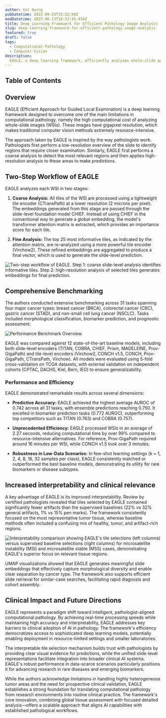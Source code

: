 ```yaml
---
author: Sat Naing
pubDatetime: 2022-09-23T15:22:00Z
modDatetime: 2025-06-13T16:52:45.934Z
title: Deep Learning Framework for Efficient Pathology Image Analysis
slug: deep-learning-framework-for-efficient-pathology-image-analysis
featured: true
draft: false
tags:
  - Computational-Pathology
  - Computer-Vision
description:
  EAGLE, a deep learning framework, efficiently analyzes whole-slide pathology images, achieving an average AUROC of 0.742 across 31 tasks while processing images over 99% faster than previous methods by focusing on critical regions.
---
```


## Table of Contents

## Overview

EAGLE (Efficient Approach for Guided Local Examination) is a deep learning framework designed to overcome one of the main limitations in computational pathology, namely the high computational cost of analyzing whole-slide images (WSIs). These images have gigapixel resolution, which makes traditional computer vision methods extremely resource-intensive.

The approach taken by EAGLE is inspired by the way pathologists work. Pathologists first perform a low-resolution overview of the slide to identify regions that require closer examination. Similarly, EAGLE first performs a coarse analysis to detect the most relevant regions and then applies high-resolution analysis to these areas to make predictions.

## Two-Step Workflow of EAGLE

EAGLE analyzes each WSI in two stages:

1. **Coarse Analysis:** All tiles of the WSI are processed using a lightweight tile encoder (CTransPath) at a lower resolution (2 microns per pixel). The embeddings generated from this stage are passed through the slide-level foundation model CHIEF. Instead of using CHIEF in the conventional way to generate a global embedding, the model's transformer attention matrix is extracted, which provides an importance score for each tile.

2. **Fine Analysis:** The top 25 most informative tiles, as indicated by the attention matrix, are re-analyzed using a more powerful tile encoder (Virchow2). These refined embeddings are aggregated to produce a final vector, which is used to generate the slide-level prediction.

![Two-step workflow of EAGLE. Step 1: coarse slide-level analysis identifies informative tiles. Step 2: high-resolution analysis of selected tiles generates embeddings for final prediction.](@/assets\images\2025\deep-learning-framework-for-efficient-pathology-image-analysis\eagle_model.png)

## Comprehensive Benchmarking

The authors conducted extensive benchmarking across 31 tasks spanning four major cancer types: breast cancer (BRCA), colorectal cancer (CRC), gastric cancer (STAD), and non-small cell lung cancer (NSCLC). Tasks included morphological classification, biomarker prediction, and prognostic assessment.

![Performance Benchmark Overview.](@/assets\images\2025\deep-learning-framework-for-efficient-pathology-image-analysis\eagle_result.png)

EAGLE was compared against 12 state-of-the-art baseline models, including both slide-level encoders (TITAN, COBRA, CHIEF, Prism, MADELEINE, Prov-GigaPath) and tile-level encoders (Virchow2, CONCH v1.5, CONCH, Prov-GigaPath, CTransPath, Virchow). All models were evaluated using 5-fold cross-validation on TCGA datasets, with external validation on independent cohorts (CPTAC, DACHS, Kiel, Bern, IEO) to ensure generalizability.

### Performance and Efficiency

EAGLE demonstrated remarkable results across several dimensions:

- **Predictive Accuracy:** EAGLE achieved the highest average AUROC of 0.742 across all 31 tasks, with ensemble predictions reaching 0.750. It excelled in biomarker prediction tasks (0.772 AUROC), outperforming top competitors such as TITAN (0.763) and COBRA (0.757).

- **Unprecedented Efficiency:** EAGLE processed WSIs in an average of 2.27 seconds, reducing computational time by over 99% compared to resource-intensive alternatives. For reference, Prov-GigaPath required around 16 minutes per WSI, while CONCH v1.5 took over 3 minutes.

- **Robustness in Low-Data Scenarios:** In few-shot learning settings (k = 1, 2, 4, 8, 16, 32 samples per class), EAGLE consistently matched or outperformed the best baseline models, demonstrating its utility for rare biomarkers or disease subtypes.

## Increased interpretability and clinical relevance

A key advantage of EAGLE is its improved interpretability. Review by certified pathologists revealed that tiles selected by EAGLE contained significantly fewer artifacts than the supervised baselines (22% vs 32% general artifacts, 1% vs 15% pen marks). The framework consistently focused on the most representative tumor tissue, whereas baseline methods often included a confusing mix of healthy, tumor, and artifact-rich regions.

![Interpretability comparison showing EAGLE's tile selections (left columns) versus supervised baseline selections (right columns) for microsatellite instability (MSI) and microsatellite stable (MSS) cases, demonstrating EAGLE's superior focus on relevant tissue regions.](@/assets/images/2025/deep-learning-framework-for-efficient-pathology-image-analysis\interpretability.jpeg)

UMAP visualizations showed that EAGLE generates meaningful slide embeddings that effectively capture morphological diversity and enable clear separation by cancer type. The framework also supports efficient slide retrieval for similar-case searches, facilitating rapid diagnosis and cohort assembly.

## Clinical Impact and Future Directions

EAGLE represents a paradigm shift toward intelligent, pathologist-aligned computational pathology. By achieving real-time processing speeds while maintaining high accuracy and interpretability, EAGLE addresses key barriers to clinical adoption of AI in pathology. The framework's efficiency democratizes access to sophisticated deep learning models, potentially enabling deployment in resource-limited settings and smaller laboratories.

The interpretable tile selection mechanism builds trust with pathologists by providing clear visual evidence for predictions, while the unified slide-level representations facilitate integration into broader clinical AI systems. EAGLE's robust performance in data-scarce scenarios particularly positions it for advancing research in rare diseases and emerging biomarkers.

While the authors acknowledge limitations in handling highly heterogeneous tumor areas and the need for prospective clinical validation, EAGLE establishes a strong foundation for translating computational pathology from research environments into routine clinical practice. The framework's core innovation, combining global tissue assessment with focused detailed analysis—offers a scalable approach that aligns AI capabilities with established pathological workflows.



